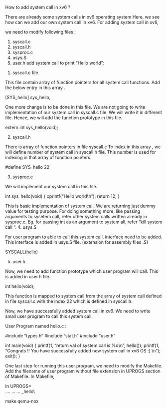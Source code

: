 How to add system call in xv6 ?

There are already some system calls in xv6 operating system.Here, we see how can we add our own system call in xv6.
For adding system call in xv6,

we need to modify following files :
   1) syscall.c
   2) syscall.h
   3) sysproc.c
   4) usys.S
   5) user.h
add system call to print “Hello world”;
1. syscall.c file

This file contain array of function pointers for all system call functions.
Add the below entry in this array .

[SYS_hello]  sys_hello,

One more change is to be done in this file.
We are not going to write implementation of our system call in syscall.c file. We will write it in different file. Hence, we will add the function prototype in this file.

extern int sys_hello(void);

2. syscall.h

There is array of function pointers in file syscall.c To index in this array , we will define number of system call in syscall.h file. This number is used for indexing in that array of function pointers.

#define SYS_hello 22

3. sysproc.c

We will implement our system call in this file.

 int
 sys_hello(void) {
    cprintf(“Hello world\n”);
    return 12;
 }

This is basic implementation of system call. We are returning just dummy value for testing purpose. For doing something more, like passing arguments to sysetem call, refer other system calls written already in sysproc.c. Eg. for passing int as an argument to system all, refer “kill system call “.
4. usys.S

For user program to able to call this system call, interface need to be added. This interface is added in usys.S file. (extension for assembly files .S)

SYSCALL(hello)

5. user.h

Now, we need to add function prototype which user program will call. This is added in user.h file.

int hello(void);

This function is mapped to system call from the array of system call defined in file syscall.c with the index 22 which is defined in syscall.h.

Now, we have successfully added system call in xv6. We need to write small user program to call this system call.

User Program named hello.c :

#include “types.h”
#include “stat.h”
#include “user.h”
 
int 
main(void) {
    printf(1, “return val of system call is %d\n”, hello());
    printf(1, “Congrats !! You have successfully added new system  call in xv6 OS :) \n”);
    exit();
 }

One last step for running this user program, we need to modify the Makefile. Add the filename of user program without file extension in UPROGS section of Makefile.
In Makefile,

In UPROGS=\
 ….
 …
 …
 _hello\

 

make qemu-nox

